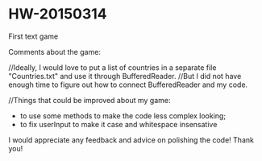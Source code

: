 # HW-20150314
First text game

Comments about the game:

//Ideally, I would love to put a list of countries in a separate file "Countries.txt" and use it through BufferedReader. 
//But I did not have enough time to figure out how to connect BufferedReader and my code. 

//Things that could be improved about my game:
* to use some methods to make the code less complex looking;
* to fix userInput to make it case and whitespace insensative

I would appreciate any feedback and advice on polishing the code! Thank you! 

